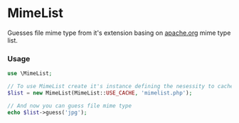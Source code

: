 # MimeList
Guesses file mime type from it's extension basing on [apache.org](http://apache.org) mime type list. 

### Usage
```php
use \MimeList;

// To use MimeList create it's instance defining the nesessity to cache data
$list = new MimeList(MimeList::USE_CACHE, 'mimelist.php');

// And now you can guess file mime type
echo $list->guess('jpg');
```

